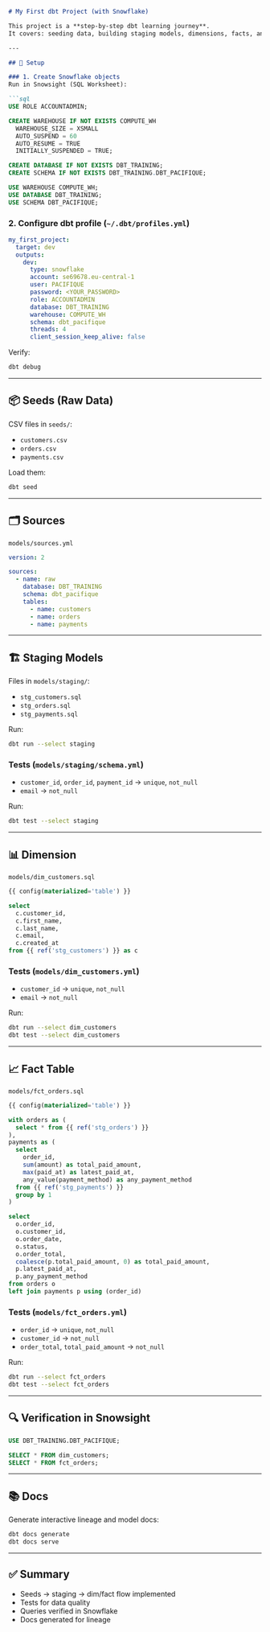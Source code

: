 

````markdown
# My First dbt Project (with Snowflake)

This project is a **step-by-step dbt learning journey**.  
It covers: seeding data, building staging models, dimensions, facts, and adding tests.

---

## 🚀 Setup

### 1. Create Snowflake objects
Run in Snowsight (SQL Worksheet):

```sql
USE ROLE ACCOUNTADMIN;

CREATE WAREHOUSE IF NOT EXISTS COMPUTE_WH
  WAREHOUSE_SIZE = XSMALL
  AUTO_SUSPEND = 60
  AUTO_RESUME = TRUE
  INITIALLY_SUSPENDED = TRUE;

CREATE DATABASE IF NOT EXISTS DBT_TRAINING;
CREATE SCHEMA IF NOT EXISTS DBT_TRAINING.DBT_PACIFIQUE;

USE WAREHOUSE COMPUTE_WH;
USE DATABASE DBT_TRAINING;
USE SCHEMA DBT_PACIFIQUE;
````

### 2. Configure dbt profile (`~/.dbt/profiles.yml`)

```yaml
my_first_project:
  target: dev
  outputs:
    dev:
      type: snowflake
      account: se69678.eu-central-1
      user: PACIFIQUE
      password: <YOUR_PASSWORD>
      role: ACCOUNTADMIN
      database: DBT_TRAINING
      warehouse: COMPUTE_WH
      schema: dbt_pacifique
      threads: 4
      client_session_keep_alive: false
```

Verify:

```bash
dbt debug
```

---

## 📦 Seeds (Raw Data)

CSV files in `seeds/`:

* `customers.csv`
* `orders.csv`
* `payments.csv`

Load them:

```bash
dbt seed
```

---

## 🗂 Sources

`models/sources.yml`

```yaml
version: 2

sources:
  - name: raw
    database: DBT_TRAINING
    schema: dbt_pacifique
    tables:
      - name: customers
      - name: orders
      - name: payments
```

---

## 🏗 Staging Models

Files in `models/staging/`:

* `stg_customers.sql`
* `stg_orders.sql`
* `stg_payments.sql`

Run:

```bash
dbt run --select staging
```

### Tests (`models/staging/schema.yml`)

* `customer_id`, `order_id`, `payment_id` → `unique`, `not_null`
* `email` → `not_null`

Run:

```bash
dbt test --select staging
```

---

## 📊 Dimension

`models/dim_customers.sql`

```sql
{{ config(materialized='table') }}

select
  c.customer_id,
  c.first_name,
  c.last_name,
  c.email,
  c.created_at
from {{ ref('stg_customers') }} as c
```

### Tests (`models/dim_customers.yml`)

* `customer_id` → `unique`, `not_null`
* `email` → `not_null`

Run:

```bash
dbt run --select dim_customers
dbt test --select dim_customers
```

---

## 📈 Fact Table

`models/fct_orders.sql`

```sql
{{ config(materialized='table') }}

with orders as (
  select * from {{ ref('stg_orders') }}
),
payments as (
  select
    order_id,
    sum(amount) as total_paid_amount,
    max(paid_at) as latest_paid_at,
    any_value(payment_method) as any_payment_method
  from {{ ref('stg_payments') }}
  group by 1
)

select
  o.order_id,
  o.customer_id,
  o.order_date,
  o.status,
  o.order_total,
  coalesce(p.total_paid_amount, 0) as total_paid_amount,
  p.latest_paid_at,
  p.any_payment_method
from orders o
left join payments p using (order_id)
```

### Tests (`models/fct_orders.yml`)

* `order_id` → `unique`, `not_null`
* `customer_id` → `not_null`
* `order_total`, `total_paid_amount` → `not_null`

Run:

```bash
dbt run --select fct_orders
dbt test --select fct_orders
```

---

## 🔍 Verification in Snowsight

```sql
USE DBT_TRAINING.DBT_PACIFIQUE;

SELECT * FROM dim_customers;
SELECT * FROM fct_orders;
```

---

## 📚 Docs

Generate interactive lineage and model docs:

```bash
dbt docs generate
dbt docs serve
```

---

## ✅ Summary

* Seeds → staging → dim/fact flow implemented
* Tests for data quality
* Queries verified in Snowflake
* Docs generated for lineage
